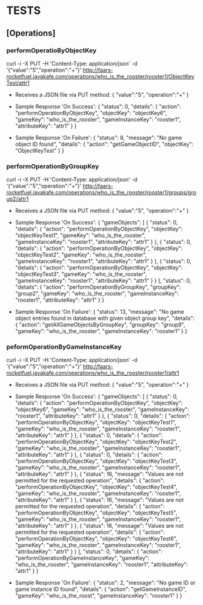 # TESTS

## [Operations]
### performOperatioByObjectKey
curl -i -X PUT -H 'Content-Type: application/json' -d '{"value":"5","operation":"+"}' http://faars-rocketfuel.javakafe.com/operations/who_is_the_rooster/rooster1/ObjectKeyTest/attr1


* Receives a JSON file via PUT method:
{
	"value":"5",
	"operation":"+"
}

* Sample Response 'On Success':
{
    "status": 0,
    "details": {
        "action": "performOperationByObjectKey",
        "objectKey": "objectKey6",
        "gameKey": "who_is_the_rooster",
        "gameInstanceKey": "rooster1",
        "attributeKey": "attr1"
    }
}


* Sample Response 'On Failure':
{
    "status": 8,
    "message": "No game object ID found",
    "details": {
        "action": "getGameObjectID",
        "objectKey": "ObjectKeyTest"
    }
}


### performOperationByGroupKey
curl -i -X PUT -H 'Content-Type: application/json' -d '{"value":"5","operation":"+"}' http://faars-rocketfuel.javakafe.com/operations/who_is_the_rooster/rooster1/groups/group2/attr1


* Receives a JSON file via PUT method:
{
	"value":"5",
	"operation":"+"
}


* Sample Response 'On Success':
{
    "gameObjects": [
        {
            "status": 0,
            "details": {
                "action": "performOperationByObjectKey",
                "objectKey": "objectKeyTest1",
                "gameKey": "who_is_the_rooster",
                "gameInstanceKey": "rooster1",
                "attributeKey": "attr1"
            }
        },
        {
            "status": 0,
            "details": {
                "action": "performOperationByObjectKey",
                "objectKey": "objectKeyTest2",
                "gameKey": "who_is_the_rooster",
                "gameInstanceKey": "rooster1",
                "attributeKey": "attr1"
            }
        },
        {
            "status": 0,
            "details": {
                "action": "performOperationByObjectKey",
                "objectKey": "objectKeyTest3",
                "gameKey": "who_is_the_rooster",
                "gameInstanceKey": "rooster1",
                "attributeKey": "attr1"
            }
        }
    ],
    "status": 0,
    "details": {
        "action": "performOperationByGroupKey",
        "groupKey": "group2",
        "gameKey": "who_is_the_rooster",
        "gameInstanceKey": "rooster1",
        "attributeKey": "attr1"
    }
}


* Sample Response 'On Failure':
{
    "status": 13,
    "message": "No game object entries found in database with given object group key",
    "details": {
        "action": "getAllGameObjectsByGroupKey",
        "groupKey": "group9",
        "gameKey": "who_is_the_rooster",
        "gameInstanceKey": "rooster1"
    }
}


### peformOperationByGameInstanceKey
curl -i -X PUT -H 'Content-Type: application/json' -d '{"value":"5","operation":"+"}' http://faars-rocketfuel.javakafe.com/operations/who_is_the_rooster/rooster1/attr1


* Receives a JSON file via PUT method:
{
	"value":"5",
	"operation":"+"
}


* Sample Response 'On Success':
{
    "gameObjects": [
        {
            "status": 0,
            "details": {
                "action": "performOperationByObjectKey",
                "objectKey": "objectKey6",
                "gameKey": "who_is_the_rooster",
                "gameInstanceKey": "rooster1",
                "attributeKey": "attr1"
            }
        },
        {
            "status": 0,
            "details": {
                "action": "performOperationByObjectKey",
                "objectKey": "objectKeyTest1",
                "gameKey": "who_is_the_rooster",
                "gameInstanceKey": "rooster1",
                "attributeKey": "attr1"
            }
        },
        {
            "status": 0,
            "details": {
                "action": "performOperationByObjectKey",
                "objectKey": "objectKeyTest2",
                "gameKey": "who_is_the_rooster",
                "gameInstanceKey": "rooster1",
                "attributeKey": "attr1"
            }
        },
        {
            "status": 0,
            "details": {
                "action": "performOperationByObjectKey",
                "objectKey": "objectKeyTest3",
                "gameKey": "who_is_the_rooster",
                "gameInstanceKey": "rooster1",
                "attributeKey": "attr1"
            }
        },
        {
            "status": 16,
            "message": "Values are not permitted for the requested operation",
            "details": {
                "action": "performOperationByObjectKey",
                "objectKey": "objectKeyTest4",
                "gameKey": "who_is_the_rooster",
                "gameInstanceKey": "rooster1",
                "attributeKey": "attr1"
            }
        },
        {
            "status": 16,
            "message": "Values are not permitted for the requested operation",
            "details": {
                "action": "performOperationByObjectKey",
                "objectKey": "objectKeyTest5",
                "gameKey": "who_is_the_rooster",
                "gameInstanceKey": "rooster1",
                "attributeKey": "attr1"
            }
        },
        {
            "status": 16,
            "message": "Values are not permitted for the requested operation",
            "details": {
                "action": "performOperationByObjectKey",
                "objectKey": "objectKeyTest6",
                "gameKey": "who_is_the_rooster",
                "gameInstanceKey": "rooster1",
                "attributeKey": "attr1"
            }
        }
    ],
    "status": 0,
    "details": {
        "action": "performOperationByGameInstanceKey",
        "gameKey": "who_is_the_rooster",
        "gameInstanceKey": "rooster1",
        "attributeKey": "attr1"
    }
}


* Sample Response 'On Failure':
{
    "status": 2,
    "message": "No game ID or game instance ID found",
    "details": {
        "action": "getGameInstanceID",
        "gameKey": "who_is_the_roost",
        "gameInstanceKey": "rooster1"
    }
}